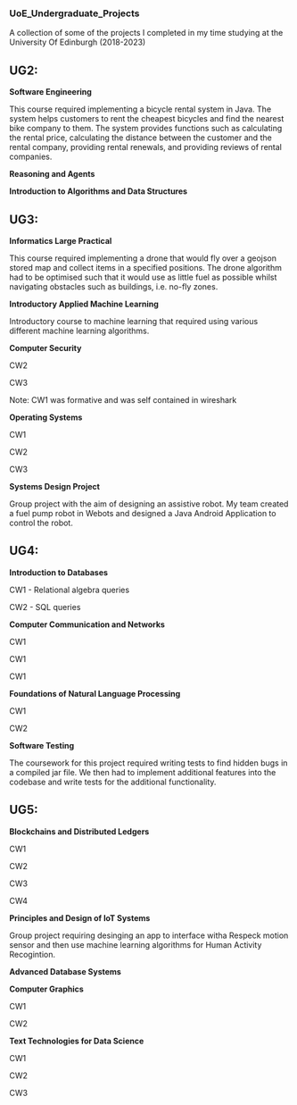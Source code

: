 ### UoE_Undergraduate_Projects
A collection of some of the projects I completed in my time studying at the University Of Edinburgh (2018-2023)

## UG2:

**Software Engineering**

This course required implementing a bicycle rental system in Java. The system helps customers to rent the cheapest bicycles and find the nearest bike company to them. The system provides functions such as calculating the rental price, calculating the distance between the customer and the rental company, providing rental renewals, and providing reviews of rental companies.

**Reasoning and Agents**

**Introduction to Algorithms and Data Structures**

## UG3:

**Informatics Large Practical**

This course required implementing a drone that would fly over a geojson stored map and collect items in a specified positions. The drone algorithm had to be optimised such that it would use as little fuel as possible whilst navigating obstacles such as buildings, i.e. no-fly zones.

**Introductory Applied Machine Learning**

Introductory course to machine learning that required using various different machine learning algorithms.

**Computer Security**

CW2

CW3

Note: CW1 was formative and was self contained in wireshark

**Operating Systems**

CW1

CW2

CW3

**Systems Design Project**

Group project with the aim of designing an assistive robot. My team created a fuel pump robot in Webots and designed a Java Android Application to control the robot.

## UG4:

**Introduction to Databases**

CW1 - Relational algebra queries

CW2 - SQL queries

**Computer Communication and Networks**

CW1

CW1

CW1

**Foundations of Natural Language Processing**

CW1

CW2

**Software Testing**

The coursework for this project required writing tests to find hidden bugs in a compiled jar file. We then had to implement additional features into the codebase and write tests for the additional functionality.

## UG5:

**Blockchains and Distributed Ledgers**

CW1

CW2

CW3

CW4

**Principles and Design of IoT Systems**

Group project requiring desinging an app to interface witha Respeck motion sensor and then use machine learning algorithms for Human Activity Recogintion.

**Advanced Database Systems**

**Computer Graphics**

CW1

CW2

**Text Technologies for Data Science**

CW1

CW2

CW3




